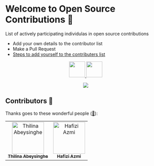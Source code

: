 # Welcome to Open Source Contributions 🍉


<p>List of actively participating individulas in open source contributions</p>

- Add your own details to the contributor list
- Make a Pull Request
- [Steps to add yourself to the contributers list](https://github.com/alisolanki/Welcome-to-Open-Source/blob/master/CONTRIBUTING.md)

<p align="center">
    <a href="https://www.twitter.com/thilinaabey">
        <img height="50" src="https://cdn-icons-png.flaticon.com/512/4096/4096132.png"/>
    </a>
    <a href="https://linkedin.com/in/thilinaabey">
        <img height="50" src="https://user-images.githubusercontent.com/46517096/166973395-19676cd8-f8ec-4abf-83ff-da8243505b82.png"/>
    </a>
    
    
</p>
  
<p align="center">
  <img src= "https://media.giphy.com/media/3xz2Bw12fe9iyG06v6/giphy.gif">
</p>

## Contributors 🍉

Thanks goes to these wonderful people ([:hugs:](https://allcontributors.org/docs/en/emoji-key)):

<!-- ALL-CONTRIBUTORS-LIST:START - Do not remove or modify this section -->
<!-- prettier-ignore-start -->
<!-- markdownlint-disable -->



<table>
    <tbody>
        <tr>
            <td align="center">
                <a href="https://github.com/thilinaabey">
                    <img src="https://avatars.githubusercontent.com/u/107211493?v=4" width="100px;" alt="Thilina Abeysinghe"/>
                    <br />
                    <sub><b>Thilina Abeysinghe</b></sub>
                </a> 
            </td>
            <td align="center">
                <a href="https://www.hafiziazmi.dev">
                    <img src="https://avatars.githubusercontent.com/u/6239368?v=4" width="100px;" alt="Hafizi Azmi"/>
                    <br />
                    <sub><b>Hafizi Azmi</b></sub>
                </a>
            </td>
        </tr>
    </tbody>
</table>



          
